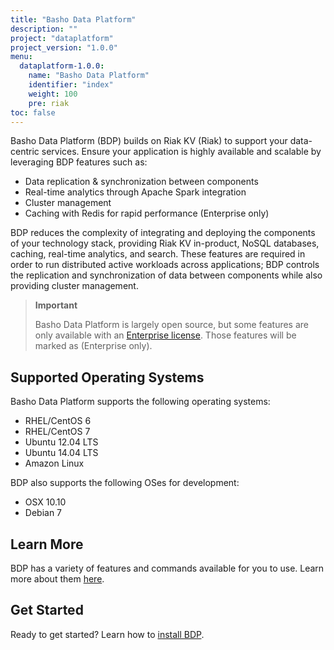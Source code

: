 ```yaml
---
title: "Basho Data Platform"
description: ""
project: "dataplatform"
project_version: "1.0.0"
menu:
  dataplatform-1.0.0:
    name: "Basho Data Platform"
    identifier: "index"
    weight: 100
    pre: riak
toc: false
---
```


[bdp install]: /dataplatform/1.0.0/installing/
[bdp reference]: /dataplatform/1.0.0/learn/service-manager/
[ee]: http://info.basho.com/Wiki_Riak_Enterprise_Request.html

Basho Data Platform (BDP) builds on Riak KV (Riak) to support your data-centric services. Ensure your application is highly available and scalable by leveraging BDP features such as:

* Data replication & synchronization between components
* Real-time analytics through Apache Spark integration
* Cluster management
* Caching with Redis for rapid performance (Enterprise only)

BDP reduces the complexity of integrating and deploying the components of your technology stack, providing Riak KV in-product, NoSQL databases, caching, real-time analytics, and search. These features are required in order to run distributed active workloads across applications; BDP controls the replication and synchronization of data between components while also providing cluster management.

> **Important**
>
> Basho Data Platform is largely open source, but some features are only available with an [Enterprise license][ee]. Those features will be marked as (Enterprise only).

## Supported Operating Systems

Basho Data Platform supports the following operating systems:

* RHEL/CentOS 6
* RHEL/CentOS 7
* Ubuntu 12.04 LTS
* Ubuntu 14.04 LTS
* Amazon Linux

BDP also supports the following OSes for development:

* OSX 10.10
* Debian 7

## Learn More

BDP has a variety of features and commands available for you to use. Learn more about them [here][bdp reference].

## Get Started

Ready to get started? Learn how to [install BDP][bdp install].
